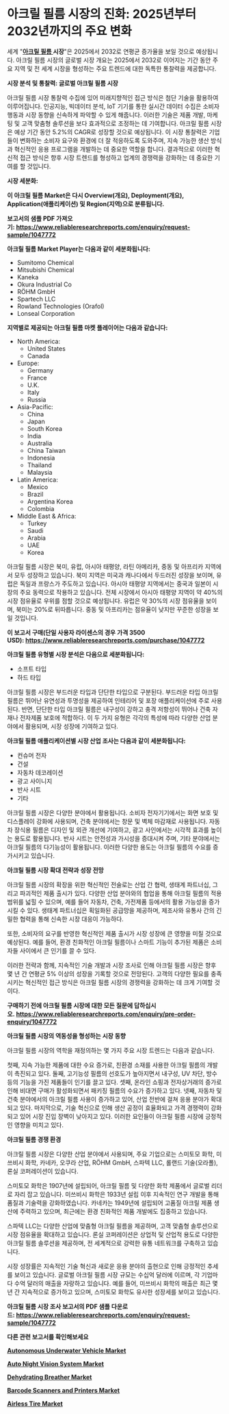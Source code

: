 <p><h1>아크릴 필름 시장의 진화: 2025년부터 2032년까지의 주요 변화</h1></p><p>세계 "<strong><a href="https://www.reliableresearchreports.com/acrylic-films-r1047772?utm_campaign=106&utm_medium=8&utm_source=Github&utm_content=ia&utm_term=17022025&utm_id=acrylic-films">아크릴 필름&nbsp;</a></strong><strong>시장</strong>"은 2025에서 2032로 연평균 증가율을 보일 것으로 예상됩니다. 아크릴 필름 시장의 글로벌 시장 개요는 2025에서 2032로 이어지는 기간 동안 주요 지역 및 전 세계 시장을 형성하는 주요 트렌드에 대한 독특한 통찰력을 제공합니다.</p>
<p><strong>시장 분석 및 통찰력: 글로벌 아크릴 필름 시장</strong></p>
<p><p>아크릴 필름 시장 통찰력 수집에 있어 미래지향적인 접근 방식은 첨단 기술을 활용하여 이루어집니다. 인공지능, 빅데이터 분석, IoT 기기를 통한 실시간 데이터 수집은 소비자 행동과 시장 동향을 신속하게 파악할 수 있게 해줍니다. 이러한 기술은 제품 개발, 마케팅 및 고객 맞춤형 솔루션을 보다 효과적으로 조정하는 데 기여합니다. 아크릴 필름 시장은 예상 기간 동안 5.2%의 CAGR로 성장할 것으로 예상됩니다. 이 시장 통찰력은 기업들이 변화하는 소비자 요구와 환경에 더 잘 적응하도록 도와주며, 지속 가능한 생산 방식과 혁신적인 응용 프로그램을 개발하는 데 중요한 역할을 합니다. 결과적으로 이러한 혁신적 접근 방식은 향후 시장 트렌드를 형성하고 업계의 경쟁력을 강화하는 데 중요한 기여를 할 것입니다.</p><a href="%7CAUTHORITHY_DOMAIN_URL%7C?utm_campaign=106&utm_medium=8&utm_source=Github&utm_content=ia&utm_term=17022025&utm_id=acrylic-films"></a></p>
<p><strong>시장 세분화:</strong></p>
<p><strong>이 아크릴 필름 Market은 다시 Overview(개요), Deployment(개요), Application(애플리케이션) 및 Region(지역)으로 분류됩니다.</strong></p>
<p><strong>보고서의 샘플 PDF 가져오기:&nbsp;<a href="https://www.reliableresearchreports.com/enquiry/request-sample/1047772?utm_campaign=106&utm_medium=8&utm_source=Github&utm_content=ia&utm_term=17022025&utm_id=acrylic-films">https://www.reliableresearchreports.com/enquiry/request-sample/1047772</a></strong><strong></strong></p>
<p><strong>아크릴 필름 Market Player는 다음과 같이 세분화됩니다:</strong></p>
<p><ul><li>Sumitomo Chemical</li><li>Mitsubishi Chemical</li><li>Kaneka</li><li>Okura Industrial Co</li><li>RÖHM GmbH</li><li>Spartech LLC</li><li>Rowland Technologies (Orafol)</li><li>Lonseal Corporation</li></ul></p>
<p><strong>지역별로 제공되는 아크릴 필름 마켓 플레이어는 다음과 같습니다:</strong></p>
<p><ul>
    <li>
        North America:
        <ul>
            <li>United States</li>
            <li>Canada</li>
        </ul>
    </li>
    <li>
        Europe:
        <ul>
            <li>Germany</li>
            <li>France</li>
            <li>U.K.</li>
            <li>Italy</li>
            <li>Russia</li>
        </ul>
    </li>
    <li>
        Asia-Pacific:
        <ul>
            <li>China</li>
            <li>Japan</li>
            <li>South Korea</li>
            <li>India</li>
            <li>Australia</li>
            <li>China Taiwan</li>
            <li>Indonesia</li>
            <li>Thailand</li>
            <li>Malaysia</li>
        </ul>
    </li>
    <li>
        Latin America:
        <ul>
            <li>Mexico</li>
            <li>Brazil</li>
            <li>Argentina Korea</li>
            <li>Colombia</li>
        </ul>
    </li>
    <li>
        Middle East & Africa:
        <ul>
            <li>Turkey</li>
            <li>Saudi</li>
            <li>Arabia</li>
            <li>UAE</li>
            <li>Korea</li>
        </ul>
    </li>
    </ul></p>
<p><p>아크릴 필름 시장은 북미, 유럽, 아시아 태평양, 라틴 아메리카, 중동 및 아프리카 지역에서 모두 성장하고 있습니다. 북미 지역은 미국과 캐나다에서 두드러진 성장을 보이며, 유럽은 독일과 프랑스가 주도하고 있습니다. 아시아 태평양 지역에서는 중국과 일본이 시장의 주요 동력으로 작용하고 있습니다. 전체 시장에서 아시아 태평양 지역이 약 40%의 시장 점유율로 우위를 점할 것으로 예상됩니다. 유럽은 약 30%의 시장 점유율을 보이며, 북미는 20%로 뒤따릅니다. 중동 및 아프리카는 점유율이 낮지만 꾸준한 성장을 보일 것입니다.</p></p>
<p><strong>이 보고서 구매(단일 사용자 라이센스의 경우 가격 3500 USD):&nbsp;<a href="https://www.reliableresearchreports.com/purchase/1047772?utm_campaign=106&utm_medium=8&utm_source=Github&utm_content=ia&utm_term=17022025&utm_id=acrylic-films">https://www.reliableresearchreports.com/purchase/1047772</a></strong></p>
<p><strong>아크릴 필름 유형별 시장 분석은 다음으로 세분화됩니다:</strong></p>
<p><ul><li>소프트 타입</li><li>하드 타입</li></ul></p>
<p><p>아크릴 필름 시장은 부드러운 타입과 단단한 타입으로 구분된다. 부드러운 타입 아크릴 필름은 뛰어난 유연성과 투명성을 제공하여 인테리어 및 포장 애플리케이션에 주로 사용된다. 반면, 단단한 타입 아크릴 필름은 내구성이 강하고 충격 저항성이 뛰어나 건축 자재나 전자제품 보호에 적합하다. 이 두 가지 유형은 각각의 특성에 따라 다양한 산업 분야에서 활용되며, 시장 성장에 기여하고 있다.</p></p>
<p><strong>아크릴 필름 애플리케이션별 시장 산업 조사는 다음과 같이 세분화됩니다:</strong></p>
<p><ul><li>컨슈머 전자</li><li>건설</li><li>자동차 데코레이션</li><li>광고 사이니지</li><li>반사 시트</li><li>기타</li></ul></p>
<p><p>아크릴 필름 시장은 다양한 분야에서 활용됩니다. 소비자 전자기기에서는 화면 보호 및 디스플레이 강화에 사용되며, 건축 분야에서는 창문 및 벽체 마감재로 사용됩니다. 자동차 장식용 필름은 디자인 및 외관 개선에 기여하고, 광고 사인에서는 시각적 효과를 높이는 용도로 활용됩니다. 반사 시트는 안전성과 가시성을 증대시켜 주며, 기타 분야에서는 아크릴 필름의 다기능성이 활용됩니다. 이러한 다양한 용도는 아크릴 필름의 수요를 증가시키고 있습니다.</p></p>
<p><strong>아크릴 필름 시장 확대 전략과 성장 전망</strong></p>
<p><p>아크릴 필름 시장의 확장을 위한 혁신적인 전술로는 산업 간 협력, 생태계 파트너십, 그리고 파괴적인 제품 출시가 있다. 다양한 산업 분야와의 협업을 통해 아크릴 필름의 적용 범위를 넓힐 수 있으며, 예를 들어 자동차, 건축, 가전제품 등에서의 활용 가능성을 증가시킬 수 있다. 생태계 파트너십은 획일화된 공급망을 제공하며, 제조사와 유통사 간의 긴밀한 협력을 통해 신속한 시장 대응이 가능하다. </p><p>또한, 소비자의 요구를 반영한 혁신적인 제품 출시가 시장 성장에 큰 영향을 미칠 것으로 예상된다. 예를 들어, 환경 친화적인 아크릴 필름이나 스마트 기능이 추가된 제품은 소비자들 사이에서 큰 인기를 끌 수 있다. </p><p>이러한 전략과 함께, 지속적인 기술 개발과 시장 조사로 인해 아크릴 필름 시장은 향후 몇 년 간 연평균 5% 이상의 성장을 기록할 것으로 전망된다. 고객의 다양한 필요를 충족시키는 혁신적인 접근 방식은 아크릴 필름 시장의 경쟁력을 강화하는 데 크게 기여할 것이다.</p></p>
<p><strong>구매하기 전에 아크릴 필름 시장에 대한 모든 질문에 답하십시오.&nbsp;<a href="https://www.reliableresearchreports.com/enquiry/pre-order-enquiry/1047772?utm_campaign=106&utm_medium=8&utm_source=Github&utm_content=ia&utm_term=17022025&utm_id=acrylic-films">https://www.reliableresearchreports.com/enquiry/pre-order-enquiry/1047772</a></strong><strong></strong></p>
<p><strong>아크릴 필름 시장의 역동성을 형성하는 시장 동향</strong></p>
<p><p>아크릴 필름 시장의 역학을 재정의하는 몇 가지 주요 시장 트렌드는 다음과 같습니다. </p><p>첫째, 지속 가능한 제품에 대한 수요 증가로, 친환경 소재를 사용한 아크릴 필름의 개발이 촉진되고 있다. 둘째, 고기능성 필름의 선호도가 높아지면서 내구성, UV 차단, 방수 등의 기능을 가진 제품들이 인기를 끌고 있다. 셋째, 온라인 쇼핑과 전자상거래의 증가로 인해 비대면 구매가 활성화되면서 패키징 필름의 수요가 증가하고 있다. 넷째, 자동차 및 건축 분야에서의 아크릴 필름 사용이 증가하고 있어, 산업 전반에 걸쳐 응용 분야가 확대되고 있다. 마지막으로, 기술 혁신으로 인해 생산 공정이 효율화되고 가격 경쟁력이 강화되고 있어 시장 진입 장벽이 낮아지고 있다. 이러한 요인들이 아크릴 필름 시장에 긍정적인 영향을 미치고 있다.</p></p>
<p><strong>아크릴 필름 경쟁 환경</strong></p>
<p><p>아크릴 필름 시장은 다양한 산업 분야에서 사용되며, 주요 기업으로는 스미토모 화학, 미쓰비시 화학, 카네카, 오쿠라 산업, RÖHM GmbH, 스파텍 LLC, 롤랜드 기술(오라폴), 론실 코퍼레이션이 있습니다. </p><p>스미토모 화학은 1907년에 설립되어, 아크릴 필름 및 다양한 화학 제품에서 글로벌 리더로 자리 잡고 있습니다. 미쓰비시 화학은 1933년 설립 이후 지속적인 연구 개발을 통해 품질과 기술력을 강화하였습니다. 카네카는 1949년에 설립되어 고품질 아크릴 제품 생산에 주력하고 있으며, 최근에는 환경 친화적인 제품 개발에도 집중하고 있습니다.</p><p>스파텍 LLC는 다양한 산업에 맞춤형 아크릴 필름을 제공하며, 고객 맞춤형 솔루션으로 시장 점유율을 확대하고 있습니다. 론실 코퍼레이션은 상업적 및 산업적 용도로 다양한 아크릴 필름 솔루션을 제공하며, 전 세계적으로 강력한 유통 네트워크를 구축하고 있습니다.</p><p>시장 성장률은 지속적인 기술 혁신과 새로운 응용 분야의 출현으로 인해 긍정적인 추세를 보이고 있습니다. 글로벌 아크릴 필름 시장 규모는 수십억 달러에 이르며, 각 기업마다 수억 달러의 매출을 자랑하고 있습니다. 예를 들어, 미쓰비시 화학의 매출은 최근 몇 년 간 지속적으로 증가하고 있으며, 스미토모 화학도 유사한 성장세를 보이고 있습니다.</p></p>
<p><strong>아크릴 필름 시장 조사 보고서의 PDF 샘플 다운로드:&nbsp;<a href="https://www.reliableresearchreports.com/enquiry/request-sample/1047772?utm_campaign=106&utm_medium=8&utm_source=Github&utm_content=ia&utm_term=17022025&utm_id=acrylic-films">https://www.reliableresearchreports.com/enquiry/request-sample/1047772</a></strong></p>
<p><strong></strong></p>
<p><strong></strong></p>
<p><strong></strong></p>
<p><strong></strong></p>
<p><strong>다른 관련 보고서를 확인해보세요</strong></p>
<p><strong><p><a href="https://github.com/jenithschijf/Market-Research-Report-List-1/blob/main/autonomous-underwater-vehicle-market.md?utm_campaign=106&utm_medium=8&utm_source=Github&utm_content=ia&utm_term=17022025&utm_id=acrylic-films">Autonomous Underwater Vehicle Market</a></p><p><a href="https://github.com/saoutiguarro/Market-Research-Report-List-1/blob/main/auto-night-vision-system-market.md?utm_campaign=106&utm_medium=8&utm_source=Github&utm_content=ia&utm_term=17022025&utm_id=acrylic-films">Auto Night Vision System Market</a></p><p><a href="https://github.com/saroarmaicky/Market-Research-Report-List-1/blob/main/dehydrating-breather-market.md?utm_campaign=106&utm_medium=8&utm_source=Github&utm_content=ia&utm_term=17022025&utm_id=acrylic-films">Dehydrating Breather Market</a></p><p><a href="https://github.com/voigttyagi/Market-Research-Report-List-1/blob/main/barcode-scanners-and-printers-market.md?utm_campaign=106&utm_medium=8&utm_source=Github&utm_content=ia&utm_term=17022025&utm_id=acrylic-films">Barcode Scanners and Printers Market</a></p><p><a href="https://github.com/ahamdyzabira4/Market-Research-Report-List-1/blob/main/airless-tire-market.md?utm_campaign=106&utm_medium=8&utm_source=Github&utm_content=ia&utm_term=17022025&utm_id=acrylic-films">Airless Tire Market</a></p></strong></p>